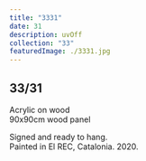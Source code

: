 ```yaml
---
title: "3331"
date: 31
description: uvOff
collection: "33"
featuredImage: ./3331.jpg
---
```


## 33/31

Acrylic on wood<br/>
90x90cm wood panel

Signed and ready to hang.<br/>
Painted in El REC, Catalonia. 2020.
